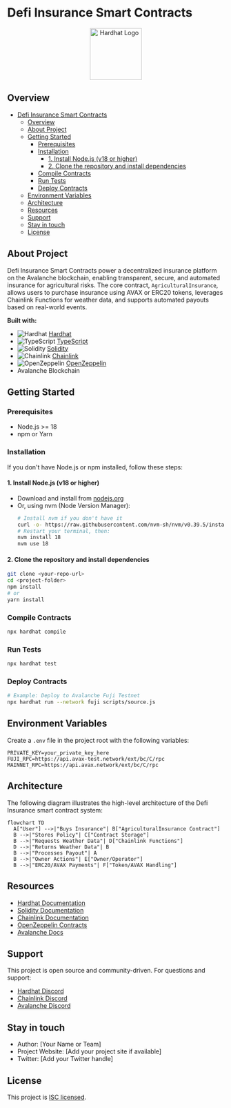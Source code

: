 # Defi Insurance Smart Contracts

<p align="center">
  <a href="https://hardhat.org/" target="blank"><img src="https://images.seeklogo.com/logo-png/42/1/hardhat-logo-png_seeklogo-426726.png" width="120" alt="Hardhat Logo" /></a>
</p>

## Overview
- [Defi Insurance Smart Contracts](#defi-insurance-smart-contracts)
  - [Overview](#overview)
  - [About Project](#about-project)
  - [Getting Started](#getting-started)
    - [Prerequisites](#prerequisites)
    - [Installation](#installation)
      - [1. Install Node.js (v18 or higher)](#1-install-nodejs-v18-or-higher)
      - [2. Clone the repository and install dependencies](#2-clone-the-repository-and-install-dependencies)
    - [Compile Contracts](#compile-contracts)
    - [Run Tests](#run-tests)
    - [Deploy Contracts](#deploy-contracts)
  - [Environment Variables](#environment-variables)
  - [Architecture](#architecture)
  - [Resources](#resources)
  - [Support](#support)
  - [Stay in touch](#stay-in-touch)
  - [License](#license)

## About Project
Defi Insurance Smart Contracts power a decentralized insurance platform on the Avalanche blockchain, enabling transparent, secure, and automated insurance for agricultural risks. The core contract, `AgriculturalInsurance`, allows users to purchase insurance using AVAX or ERC20 tokens, leverages Chainlink Functions for weather data, and supports automated payouts based on real-world events.

**Built with:**
- <img src="https://img.shields.io/badge/Hardhat-181717?logo=hardhat&logoColor=white" alt="Hardhat"/> [Hardhat](https://hardhat.org/)
- <img src="https://img.shields.io/badge/TypeScript-3178C6?logo=typescript&logoColor=white" alt="TypeScript"/> [TypeScript](https://www.typescriptlang.org/)
- <img src="https://img.shields.io/badge/Solidity-363636?logo=solidity&logoColor=white" alt="Solidity"/> [Solidity](https://docs.soliditylang.org/)
- <img src="https://img.shields.io/badge/Chainlink-375BD2?logo=chainlink&logoColor=white" alt="Chainlink"/> [Chainlink](https://chain.link/)
- <img src="https://img.shields.io/badge/OpenZeppelin-4E5EE4?logo=openzeppelin&logoColor=white" alt="OpenZeppelin"/> [OpenZeppelin](https://openzeppelin.com/)
- Avalanche Blockchain

## Getting Started

### Prerequisites
- Node.js >= 18
- npm or Yarn

### Installation
If you don't have Node.js or npm installed, follow these steps:

#### 1. Install Node.js (v18 or higher)
- Download and install from [nodejs.org](https://nodejs.org/)
- Or, using nvm (Node Version Manager):
  ```bash
  # Install nvm if you don't have it
  curl -o- https://raw.githubusercontent.com/nvm-sh/nvm/v0.39.5/install.sh | bash
  # Restart your terminal, then:
  nvm install 18
  nvm use 18
  ```

#### 2. Clone the repository and install dependencies
```bash
git clone <your-repo-url>
cd <project-folder>
npm install
# or
yarn install
```

### Compile Contracts
```bash
npx hardhat compile
```

### Run Tests
```bash
npx hardhat test
```

### Deploy Contracts
```bash
# Example: Deploy to Avalanche Fuji Testnet
npx hardhat run --network fuji scripts/source.js
```

## Environment Variables
Create a `.env` file in the project root with the following variables:

```env
PRIVATE_KEY=your_private_key_here
FUJI_RPC=https://api.avax-test.network/ext/bc/C/rpc
MAINNET_RPC=https://api.avax.network/ext/bc/C/rpc
```

## Architecture

The following diagram illustrates the high-level architecture of the Defi Insurance smart contract system:

```mermaid
flowchart TD
  A["User"] -->|"Buys Insurance"| B["AgriculturalInsurance Contract"]
  B -->|"Stores Policy"| C["Contract Storage"]
  B -->|"Requests Weather Data"| D["Chainlink Functions"]
  D -->|"Returns Weather Data"| B
  B -->|"Processes Payout"| A
  B -->|"Owner Actions"| E["Owner/Operator"]
  B -->|"ERC20/AVAX Payments"| F["Token/AVAX Handling"]
```

## Resources
- [Hardhat Documentation](https://hardhat.org/getting-started/)
- [Solidity Documentation](https://docs.soliditylang.org/)
- [Chainlink Documentation](https://docs.chain.link/)
- [OpenZeppelin Contracts](https://docs.openzeppelin.com/contracts/)
- [Avalanche Docs](https://docs.avax.network/)

## Support

This project is open source and community-driven. For questions and support:
- [Hardhat Discord](https://discord.gg/A4fBkyQ)
- [Chainlink Discord](https://discord.gg/chainlink)
- [Avalanche Discord](https://chat.avax.network/)

## Stay in touch
- Author: [Your Name or Team]
- Project Website: [Add your project site if available]
- Twitter: [Add your Twitter handle]

## License

This project is [ISC licensed](https://opensource.org/licenses/ISC).
